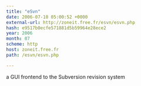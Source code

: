 ```yaml
---
title: "eSvn"
date: 2006-07-10 05:00:52 +0000
external-url: http://zoneit.free.fr/esvn/esvn.php
hash: e9517b0ecfe571881d5b59964e28ece2
year: 2006
month: 07
scheme: http
host: zoneit.free.fr
path: /esvn/esvn.php

---
```


a GUI frontend to the Subversion revision system
